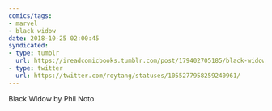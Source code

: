 ```yaml
---
comics/tags:
- marvel
- black widow
date: 2018-10-25 02:00:45
syndicated:
- type: tumblr
  url: https://ireadcomicbooks.tumblr.com/post/179402705185/black-widow-by-phil-noto
- type: twitter
  url: https://twitter.com/roytang/statuses/1055277958259240961/
---
```


<p>Black Widow by Phil Noto<br/></p>